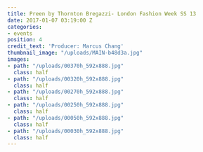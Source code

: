 ```yaml
---
title: Preen by Thornton Bregazzi- London Fashion Week SS 13
date: 2017-01-07 03:19:00 Z
categories:
- events
position: 4
credit_text: 'Producer: Marcus Chang'
thumbnail_image: "/uploads/MAIN-b48d3a.jpg"
images:
- path: "/uploads/00370h_592x888.jpg"
  class: half
- path: "/uploads/00320h_592x888.jpg"
  class: half
- path: "/uploads/00270h_592x888.jpg"
  class: half
- path: "/uploads/00250h_592x888.jpg"
  class: half
- path: "/uploads/00050h_592x888.jpg"
  class: half
- path: "/uploads/00030h_592x888.jpg"
  class: half
---
```


